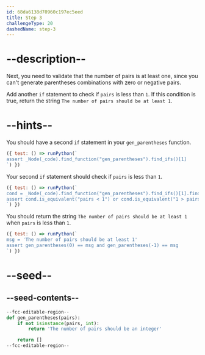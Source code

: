 ```yaml
---
id: 68da6138d70960c197ec5eed
title: Step 3
challengeType: 20
dashedName: step-3
---
```


# --description--

Next, you need to validate that the number of pairs is at least one, since you can't generate parentheses combinations with zero or negative pairs.

Add another `if` statement to check if `pairs` is less than `1`. If this condition is true, return the string `The number of pairs should be at least 1`.

# --hints--

You should have a second `if` statement in your `gen_parentheses` function.

```js
({ test: () => runPython(`
assert _Node(_code).find_function("gen_parentheses").find_ifs()[1]
`) })
```

Your second `if` statement should check if `pairs` is less than `1`.

```js
({ test: () => runPython(`
cond = _Node(_code).find_function("gen_parentheses").find_ifs()[1].find_conditions()[0]
assert cond.is_equivalent("pairs < 1") or cond.is_equivalent("1 > pairs")
`) })
```

You should return the string `The number of pairs should be at least 1` when `pairs` is less than `1`.

```js
({ test: () => runPython(`
msg = 'The number of pairs should be at least 1'
assert gen_parentheses(0) == msg and gen_parentheses(-1) == msg
`) })
```

# --seed--

## --seed-contents--

```py
--fcc-editable-region--
def gen_parentheses(pairs):
    if not isinstance(pairs, int):
        return 'The number of pairs should be an integer'

    return []
--fcc-editable-region--
```
